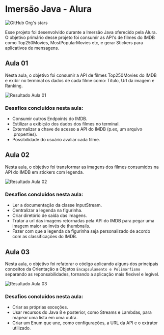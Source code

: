 # Imersão Java - Alura


![GitHub Org's stars](https://img.shields.io/badge/STATUS-EM%20DESENVOLVIMENTO-brightgreen)

Esse projeto foi desenvolvido durante a Imersão Java oferecido pela Alura. O objetivo primário desse projeto foi consumir as API's de filmes do IMDB como Top250Movies, MostPopularMovies etc, e gerar Stickers para aplicativos de mensagens.

## Aula 01

Nesta aula, o objetivo foi consumir a API de filmes Top250Movies do IMDB e exibir no terminal os dados de cada filme como: Titulo, Url da imagem e Ranking. 

![Resultado Aula 01](https://user-images.githubusercontent.com/72167489/180615254-e942f05d-fd38-497c-8df2-ed181816eb10.png)

### Desafios concluidos nesta aula:

- Consumir outros Endpoints do IMDB.
- Estilizar a exibição dos dados dos filmes no terminal. 
- Externalizar a chave de acesso a API do IMDB (p.ex, um arquivo .properties). 
- Possibilidade do usuário avaliar cada filme.

## Aula 02

Nesta aula, o objetivo foi transformar as imagens dos filmes consumidos na API do IMDB em stickers com legenda.

![Resultado Aula 02](https://user-images.githubusercontent.com/72167489/180616931-8caaf4ac-4310-4fcb-a94b-3c5ab21bb56f.png)

### Desafios concluidos nesta aula:

- Ler a documentação da classe InputStream.
- Centralizar a legenda na figurinha.
- Criar diretório de saída das imagens.
- Tratar a url das imagens retornadas pela API do IMDB para pegar uma imagem maior ao invés de thumbnails.
- Fazer com que a legenda da figurinha seja personalizado de acordo com as classificações do IMDB.

## Aula 03

Nesta aula, o objetivo foi refatorar o código aplicando alguns dos principais conceitos da Orientação a Objetos `Encapsulamento e Polimorfismo` separando as reponsabilidades, tornando a aplicação mais flexível e legível. 

![Resultado Aula 03](https://user-images.githubusercontent.com/72167489/180619032-65baaa27-d19e-45b8-846e-22eceec099b3.png)

### Desafios concluidos nesta aula:

- Criar as próprias exceções.
- Usar recursos do Java 8 e posterior, como Streams e Lambdas, para mapear uma lista em uma outra.
- Criar um Enum que une, como configurações, a URL da API e o extrator utilizado.
